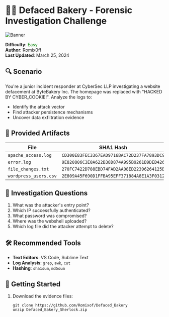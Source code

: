 # 🕵️‍♂️ Defaced Bakery - Forensic Investigation Challenge

![Banner](https://github.com/hackthebox/public-templates/blob/master/assets/banner.png?raw=true)

**Difficulty**: <span style="color:green">Easy</span>  
**Author**: Romix0ff  
**Last Updated**: March 25, 2024  

## 🔍 Scenario

You're a junior incident responder at CyberSec LLP investigating a website defacement at ByteBakery Inc. The homepage was replaced with "HACKED BY CYBER_COOKIE!". Analyze the logs to:

- Identify the attack vector
- Find attacker persistence mechanisms
- Uncover data exfiltration evidence

## 📁 Provided Artifacts

| File | SHA1 Hash |
|------|-----------|
| `apache_access.log` | `CD300E83FEC3367EAD9716BAC72D237FA7893DC9` |
| `error.log` | `9E820806C3E0A622B38D874A995B9261B9DED426` |
| `file_changes.txt` | `270FC7422D788EBD74FAD2AA08ED22396264125B` |
| `wordpress_users.csv` | `2E809A45F690D1FFBA95EFF371884A8E1A3F0312` |

## 🎯 Investigation Questions

1. What was the attacker's entry point?
2. Which IP successfully authenticated?
3. What password was compromised?
4. Where was the webshell uploaded?
5. Which log file did the attacker attempt to delete?

## 🛠️ Recommended Tools

- **Text Editors**: VS Code, Sublime Text
- **Log Analysis**: `grep`, `awk`, `cut`
- **Hashing**: `sha1sum`, `md5sum`

## 🚀 Getting Started

1. Download the evidence files:
   ```
   git clone https://github.com/Romixof/Defaced_Bakery
   unzip Defaced_Bakery_Sherlock.zip
